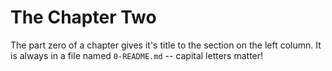 # The Chapter Two
The part zero of a chapter gives it's title to the section on the left column. It is always in a file named `0-README.md` -- capital letters matter!
